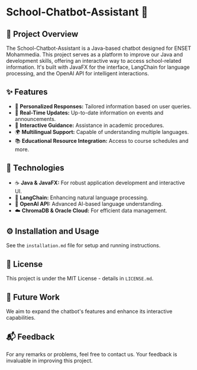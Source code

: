 # School-Chatbot-Assistant :robot:

## :book: Project Overview
The School-Chatbot-Assistant is a Java-based chatbot designed for ENSET Mohammedia. This project serves as a platform to improve our Java and development skills, offering an interactive way to access school-related information. It's built with JavaFX for the interface, LangChain for language processing, and the OpenAI API for intelligent interactions.

## :sparkles: Features
- :speech_balloon: **Personalized Responses:** Tailored information based on user queries.
- :bell: **Real-Time Updates:** Up-to-date information on events and announcements.
- :compass: **Interactive Guidance:** Assistance in academic procedures.
- :earth_africa: **Multilingual Support:** Capable of understanding multiple languages.
- :books: **Educational Resource Integration:** Access to course schedules and more.

## :wrench: Technologies
- :coffee: **Java & JavaFX:** For robust application development and interactive UI.
- :brain: **LangChain:** Enhancing natural language processing.
- :robot: **OpenAI API:** Advanced AI-based language understanding.
- :cloud: **ChromaDB & Oracle Cloud:** For efficient data management.

## :gear: Installation and Usage
See the `installation.md` file for setup and running instructions.

## :memo: License
This project is under the MIT License - details in `LICENSE.md`.

## :telescope: Future Work
We aim to expand the chatbot's features and enhance its interactive capabilities.

## :mailbox_with_mail: Feedback
For any remarks or problems, feel free to contact us. Your feedback is invaluable in improving this project.
